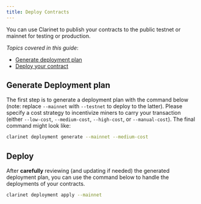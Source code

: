 ```yaml
---
title: Deploy Contracts
---
```


You can use Clarinet to publish your contracts to the public testnet or mainnet for testing or production.

*Topics covered in this guide*:

* [Generate deployment plan](#generate-deployment-plan)
* [Deploy your contract](#deploy)

## Generate Deployment plan

The first step is to generate a deployment plan with the command below (note: replace `--mainnet` with `--testnet` to deploy to the latter). Please specify a cost strategy to incentivize miners to carry your transaction (either `--low-cost`, `--medium-cost`, `--high-cost`, or `--manual-cost`). The final command might look like:

```bash
clarinet deployment generate --mainnet --medium-cost
```

## Deploy

After **carefully** reviewing (and updating if needed) the generated deployment plan, you can use the command below to handle the deployments of your contracts.

```bash
clarinet deployment apply --mainnet
```
